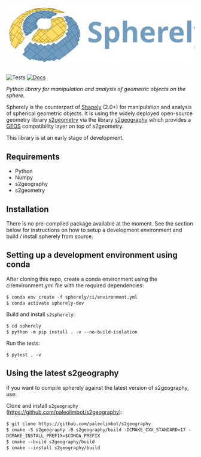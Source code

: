 # ![spherely](docs/_static/spherely_logo.svg)

![Tests](https://github.com/benbovy/spherely/actions/workflows/run-tests.yaml/badge.svg)
[![Docs](https://readthedocs.org/projects/spherely/badge/?version=latest)](https://spherely.readthedocs.io)

*Python library for manipulation and analysis of geometric objects on the sphere.*

Spherely is the counterpart of [Shapely](https://github.com/shapely/shapely)
(2.0+) for manipulation and analysis of spherical geometric objects. It is using
the widely deployed open-source geometry library
[s2geometry](https://github.com/google/s2geometry) via the library
[s2geography](https://github.com/paleolimbot/s2geography) which provides a
[GEOS](https://libgeos.org) compatibility layer on top of s2geometry.

This library is at an early stage of development.

## Requirements

- Python
- Numpy
- s2geography
- s2geometry

## Installation

There is no pre-compiled package available at the moment. See the section below
for instructions on how to setup a development environment and build / install
spherely from source.

## Setting up a development environment using conda

After cloning this repo, create a conda environment using the ci/environment.yml
file with the required dependencies:

```
$ conda env create -f spherely/ci/environment.yml
$ conda activate spherely-dev
```

Build and install `s2spherely`:

```
$ cd spherely
$ python -m pip install . -v --no-build-isolation
```

Run the tests:

```
$ pytest . -v
```

## Using the latest s2geography

If you want to compile spherely against the latest version of s2geography, use:


 Clone and install `s2geography` (https://github.com/paleolimbot/s2geography):

 ```
 $ git clone https://github.com/paleolimbot/s2geography
 $ cmake -S s2geography -B s2geography/build -DCMAKE_CXX_STANDARD=17 -DCMAKE_INSTALL_PREFIX=$CONDA_PREFIX
 $ cmake --build s2geography/build
 $ cmake --install s2geography/build
 ```